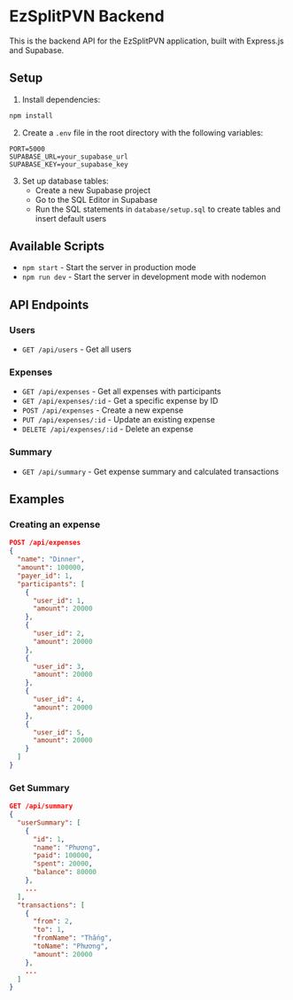 # EzSplitPVN Backend

This is the backend API for the EzSplitPVN application, built with Express.js and Supabase.

## Setup

1. Install dependencies:
```bash
npm install
```

2. Create a `.env` file in the root directory with the following variables:
```
PORT=5000
SUPABASE_URL=your_supabase_url
SUPABASE_KEY=your_supabase_key
```

3. Set up database tables:
   - Create a new Supabase project
   - Go to the SQL Editor in Supabase
   - Run the SQL statements in `database/setup.sql` to create tables and insert default users

## Available Scripts

- `npm start` - Start the server in production mode
- `npm run dev` - Start the server in development mode with nodemon

## API Endpoints

### Users
- `GET /api/users` - Get all users

### Expenses
- `GET /api/expenses` - Get all expenses with participants
- `GET /api/expenses/:id` - Get a specific expense by ID
- `POST /api/expenses` - Create a new expense
- `PUT /api/expenses/:id` - Update an existing expense
- `DELETE /api/expenses/:id` - Delete an expense

### Summary
- `GET /api/summary` - Get expense summary and calculated transactions

## Examples

### Creating an expense

```json
POST /api/expenses
{
  "name": "Dinner",
  "amount": 100000,
  "payer_id": 1,
  "participants": [
    {
      "user_id": 1,
      "amount": 20000
    },
    {
      "user_id": 2,
      "amount": 20000
    },
    {
      "user_id": 3,
      "amount": 20000
    },
    {
      "user_id": 4,
      "amount": 20000
    },
    {
      "user_id": 5,
      "amount": 20000
    }
  ]
}
```

### Get Summary

```json
GET /api/summary
{
  "userSummary": [
    {
      "id": 1,
      "name": "Phương",
      "paid": 100000,
      "spent": 20000,
      "balance": 80000
    },
    ...
  ],
  "transactions": [
    {
      "from": 2,
      "to": 1,
      "fromName": "Thắng",
      "toName": "Phương",
      "amount": 20000
    },
    ...
  ]
}
``` 
